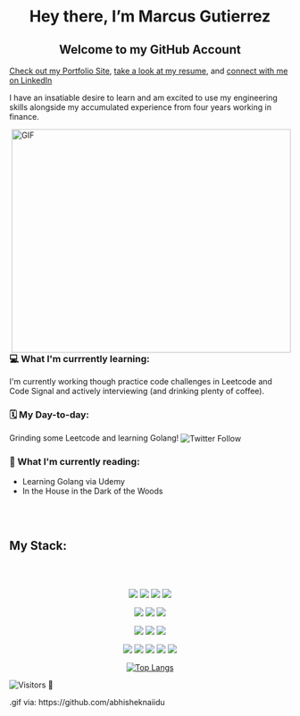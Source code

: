 <h1 align="center"> Hey there, I’m Marcus Gutierrez </h1>


<h2 align="center"> Welcome to my GitHub Account</h2>

[Check out my Portfolio Site](https://www.marcus-gutierrez.com), [take a look at my resume](https://drive.google.com/file/d/14fNjU3T3kniwLRGr6ti9dnVtc7oKdPoJ/view?usp=sharing), and [connect with me on LinkedIn](https://www.linkedin.com/in/gutierrezmarcus/)

<p> I have an insatiable desire to learn and am excited to use my engineering skills alongside my accumulated experience from four years working in finance. </p>


  
<img align="right" alt="GIF" src="https://github.com/abhisheknaiidu/abhisheknaiidu/blob/master/code.gif?raw=true" width="500" height="400" />
    
<h3> 💻  What I'm currrently learning: </h3> 
I'm currently working though practice code challenges in Leetcode and Code Signal and actively interviewing (and drinking plenty of coffee).  
<h3> 🗓 My Day-to-day: </h3>
Grinding some Leetcode and learning Golang! 
<img align="center" alt="Twitter Follow" src="https://img.shields.io/twitter/follow/CodesMgutierrez?style=social">
<h3> 📗 What I'm currently reading: </h3>

- Learning Golang via Udemy
- In the House in the Dark of the Woods 


<br></br>
<h2>My Stack: </h2>
<br></br>
<div align="center">

![](https://img.shields.io/badge/Language-Javascript-informational?style=flat&logo=javascript&logoColor=yellow&color=2bbc8a)
![](https://img.shields.io/badge/Language-HTML-informational?style=flat&logo=html&logoColor=orange&color=2bbc8a)
![](https://img.shields.io/badge/Language-CSS-informational?style=flat&logo=css&logoColor=blue&color=2bbc8a)
  ![](https://img.shields.io/badge/Preprocessor-SASS-informational?style=flat&logo=sass&logoColor=blue&color=2bbc8a)

![](https://img.shields.io/badge/Language-Python-informational?style=flat&logo=python&logoColor=yellow&color=2bbc8a)
![](https://img.shields.io/badge/Language-SQL-informational?style=flat&logo=SQL&logoColor=white&color=2bbc8a)
![](https://img.shields.io/badge/Language-Go-informational?style=flat&logo=go&logoColor=blue&color=2bbc8a)


![](https://img.shields.io/badge/Framework-React.js-informational?style=flat&logo=react&logoColor=blue&color=2bbc8a)
![](https://img.shields.io/badge/Framework-ReactNative-informational?style=flat&logo=react&logoColor=blue&color=2bbc8a)
![](https://img.shields.io/badge/Framework-Gatsby-informational?style=flat&logo=gatsby&logoColor=purple&color=2bbc8a)


![](https://img.shields.io/badge/Runtime-Node.js-informational?style=flat&logo=node.js&logoColor=green&color=2bbc8a)
![](https://img.shields.io/badge/Framework-Express.js-informational?style=flat&logo=express&logoColor=orange&color=2bbc8a)
![](https://img.shields.io/badge/Framework-Django-informational?style=flat&logo=django&logoColor=green&color=2bbc8a)
![](https://img.shields.io/badge/Tools-PostgreSQL-informational?style=flat&logo=postgresql&logoColor=navy&color=2bbc8a)
![](https://img.shields.io/badge/Tools-MongoDB-informational?style=flat&logo=mongodb&logoColor=green&color=2bbc8a)
</div>



<div align=center>
  
[![Top Langs](https://github-readme-stats.vercel.app/api/top-langs/?username=mgtz505&langs_count=10&layout=compact)](https://github.com/mgtz505/github-readme-stats)
  
</div>


![Visitors](https://visitor-badge.glitch.me/badge?page_id=mgtz505/mgtz505)
👀
<p>
.gif via: https://github.com/abhisheknaiidu
 </p>

<!---
mgtz505/mgtz505 is a ✨ special ✨ repository because its `README.md` (this file) appears on your GitHub profile.
You can click the Preview link to take a look at your changes.
--->

